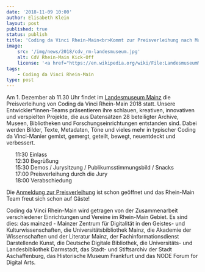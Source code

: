 ```yaml
---
date: '2018-11-09 10:00'
author: Elisabeth Klein
layout: post
published: true
status: publish
title: 'Coding da Vinci Rhein-Main<br>Kommt zur Preisverleihung nach Mainz!'
image:
    src: '/img/news/2018/cdv_rm-landesmuseum.jpg'
    alt: CdV Rhein-Main Kick-Off
    license: '<a href="https://en.wikipedia.org/wiki/File:LandesmuseumMainzRoss.jpg" target="_blank">Landesmuseum Mainz</a>, <a href="https://creativecommons.org/licenses/by-sa/3.0/deed.en" target="_blank">CC-BY-SA 3.0</a>, Foto: <a href="https://de.wikipedia.org/wiki/Benutzer:Kandschwar" target="_blank">Kandschwar</a>'
tags:
    - Coding da Vinci Rhein-Main
type: post
---
```

<p>
Am 1. Dezember ab 11.30 Uhr findet im <a href="http://www.landesmuseum-mainz.de/" target="_blank">Landesmuseum Mainz</a> die Preisverleihung von Coding da Vinci Rhein-Main 2018 statt.
Unsere Entwickler*innen-Teams präsentieren ihre schlauen, kreativen, innovativen und verspielten Projekte, die aus Datensätzen 28 beteiligter Archive, Museen, Bibliotheken und Forschungseinrichtungen entstanden sind. Dabei werden Bilder, Texte, Metadaten, Töne und vieles mehr in typischer Coding da Vinci-Manier gemixt, gemergt, geteilt, bewegt, neuentdeckt und verbessert.
</p>
<p>
<ul style="list-style: none">
  <li>11:30 Einlass</li>
  <li>12:30 Begrüßung</li>
  <li>15:30 Demos / Jurysitzung / Publikumsstimmungsbild / Snacks</li>
  <li>17:00 Preisverleihung durch die Jury</li>
  <li>18:00 Verabschiedung</li>
</ul>
</p>
<p>
Die <a href="https://pretix.eu/cdvrheinmain/yymgu/" target="_blank">Anmeldung zur Preisverleihung</a> ist schon geöffnet und das Rhein-Main Team freut sich schon auf Gäste!
</p>
<p>
Coding da Vinci Rhein-Main wird getragen von der Zusammenarbeit verschiedener Einrichtungen und Vereine im Rhein-Main Gebiet. Es sind dies: das mainzed - Mainzer Zentrum für Digitalität in den Geistes- und Kulturwissenschaften, die Universitätsbibliothek Mainz, die Akademie der Wissenschaften und der Literatur Mainz, der Fachinformationsdienst Darstellende Kunst, die Deutsche Digitale Bibliothek, die Universitäts- und Landesbibliothek Darmstadt, das Stadt- und Stiftsarchiv der Stadt Aschaffenburg, das Historische Museum Frankfurt und das NODE Forum for Digital Arts.
</p>
